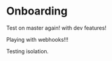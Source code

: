 # Onboarding

Test on master again! with dev features!

Playing with webhooks!!!

Testing isolation.